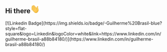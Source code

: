 <h2> Hi there<img src="https://raw.githubusercontent.com/ABSphreak/ABSphreak/master/gifs/Hi.gif" width="30px" /></h2>
[![Linkedin Badge](https://img.shields.io/badge/-Guilherme%20Brasil-blue?style=flat-square&logo=Linkedin&logoColor=white&link=https://www.linkedin.com/in/guilherme-brasil-a88b84180/)](https://www.linkedin.com/in/guilherme-brasil-a88b84180/)

<!--
**brgui/brgui** is a ✨ _special_ ✨ repository because its `README.md` (this file) appears on your GitHub profile.

Here are some ideas to get you started:

- 🔭 I’m currently working on ...
- 🌱 I’m currently learning ...
- 👯 I’m looking to collaborate on ...
- 🤔 I’m looking for help with ...
- 💬 Ask me about ...
- 📫 How to reach me: ...
- 😄 Pronouns: ...
- ⚡ Fun fact: ...
-->

